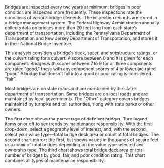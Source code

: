 Bridges are inspected every two years at minimum; bridges in poor condition are inspected more frequently. These inspections rate the conditions of various bridge elements. The inspection records are stored in a bridge management system. The Federal Highway Administration annually collects data on bridges more than 20 feet long from each state’s department of transportation, including the Pennsylvania Department of Transportation and New Jersey Department of Transportation, and stores it in their National Bridge Inventory. 

This analysis considers a bridge's deck, super, and substructure ratings, or the culvert rating for a culvert. A score between 0 and 9 is given for each component. Bridges with scores between 7 to 9 for all three components are rated "good," those with any component scores of 4 or lower are rated "poor." A bridge that doesn't fall into a good or poor rating is considered “fair”.

Most bridges are on state roads and are maintained by the state’s department of transportation. Some bridges are on local roads and are maintained by local governments. The "Other" category covers bridges maintained by turnpike and toll authorities, along with state parks or other owners.

The first chart shows the percentage of deficient bridges. Turn legend items on or off to see trends by maintenance responsibility. With the first drop-down, select a geography level of interest, and, with the second, select your value type—total bridge deck area or count of total bridges. The second chart mirrors the first, but shows values in thousands of square feet or a count of total bridges depending on the value type selected and ownership type. The third chart shows total bridge deck area or total number of bridges by good, fair, and poor condition rating. This chart combines all types of maintenance responsibility.